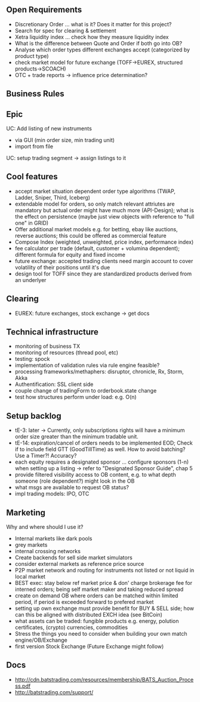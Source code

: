Open Requirements
-----------------
- Discretionary Order ... what is it? Does it matter for this project?
- Search for spec for clearing & settlement
- Xetra liquidity index ... check how they measure liquidity index
- What is the difference between Quote and Order if both go into OB?
- Analyse which order types different exchanges accept (categorized by product type)
- check market model for future exchange (TOFF->EUREX, structured products->SCOACH)
- OTC + trade reports -> influence price determination?

Business Rules
---------------


Epic
----
UC: Add listing of new instruments
- via GUI (min order size, min trading unit)
- import from file

UC: setup trading segment -> assign listings to it


Cool features
-------------
- accept market situation dependent order type algorithms (TWAP, Ladder, Sniper, Third, Iceberg)
- extendable model for orders, so only match relevant attriutes are mandatory but actual order might have much more (API-Design); what is the effect on persistence (maybe just view objects with reference to "full one" in GRID)
- Offer additional market models e.g. for betting, ebay like auctions, reverse auctions; this could be offered as commercial feature
- Compose Index (weighted, unweighted, price index, performance index)
- fee calculator per trade (default, customer + volumina dependent); different formula for equity and fixed income
- future exchange: accepted trading clients need margin account to cover volatility of their positions until it's due
- design tool for TOFF since they are standardized products derived from an underlyer


Clearing
---------
- EUREX: future exchanges, stock exchange -> get docs





Technical infrastructure
------------------------
- monitoring of business TX
- monitoring of resources (thread pool, etc)
- testing: spock
- implementation of validation rules via rule engine feasible?
- processing frameworks/methaphers: disruptor, chronicle, Rx, Storm, Akka
- Authentification: SSL client side
- couple change of tradingForm to orderbook.state change
- test how structures perform under load: e.g. O(n)


Setup backlog
-------------
- tE-3: later -> Currently, only subscriptions rights will have a minimum order size greater than the minimum tradable unit.
- tE-14: expiration/cancel of orders needs to be implemented EOD; Check if to include field GTT (GoodTillTime) as well. How to avoid batching? Use a Timer?! Accuracy?
- each equity requires a designated sponsor ... configure sponsors (1-n) when setting up a listing -> refer to "Designated Sponsor Guide", chap 5
- provide filtered visibility access to OB content, e.g. to what depth someone (role dependent?) might look in the OB
- what msgs are available to request OB status?
- impl trading models: IPO, OTC


Marketing
---------

Why and where should I use it?

- Internal markets like dark pools
- grey markets
- internal crossing networks
- Create backends for sell side market simulators
- consider external markets as reference price source
- P2P market network and routing for instruments not listed or not liquid in local market
- BEST exec: stay below ref market price & don' charge brokerage fee for interned orders; being self market maker and taking reduced spread
- create on demand OB where orders can be matched within limited period, if period is exceeded forward to prefered market
- setting up own exchange must provide benefit for BUY & SELL side; how can this be aligned with distributed EXCH idea (see BitCoin)
- what assets can be traded: fungible products e.g. energy, polution certificates, (crypto) currencies, commodities
- Stress the things you need to consider when building your own match engine/OB/Exchange
- first version Stock Exchange (Future Exchange might follow)



Docs
-----

- http://cdn.batstrading.com/resources/membership/BATS_Auction_Process.pdf
- http://batstrading.com/support/